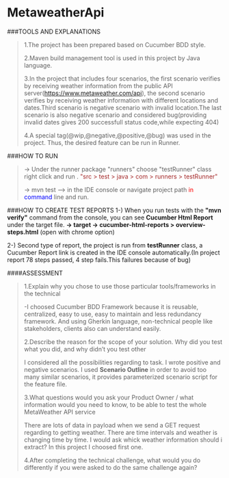 # MetaweatherApi



###TOOLS AND EXPLANATIONS

>1.The project has been prepared based on Cucumber BDD style.
> 
>2.Maven build management tool is used in this project by Java language.
>
>3.In the project that includes four scenarios, the first scenario verifies by receiving weather information from the public API server(https://www.metaweather.com/api), the second scenario verifies by receiving weather information with different locations and dates.Third scenario is negative scenario with invalid location.The last scenario is also negative scenario and considered bug(providing invalid dates gives 200 successfull status code,while expecting 404)
>
>4.A special tag(@wip,@negative,@positive,@bug) was used in the project. Thus, the desired feature can be run in Runner. 

###HOW TO RUN
> -<span style="color:red;">></span> Under the runner package "runners" choose "testRunner" class right click and run . <span style="color:brown;">"src > test > java > com > runners > testRunner"</span>
> 
> -<span style="color:red;">></span> mvn test --<span style="color:red;">></span> in the IDE console or navigate project path <span style="color:red;">in</span> <span style="color:blue;">command</span> line and run.

###HOW TO CREATE TEST REPORTS
1-) When you run tests with the **"mvn verify"** command from the console, you can see **Cucumber Html Report** under the target file. 
**-> target -> cucumber-html-reports > overview-steps.html** (open with chrome option)

2-) Second type of report, the project is run from **testRunner** class, a Cucumber Report link is created in the IDE console automatically.(In project report 78 steps passed, 4 step fails.This failures because of bug)


####ASSESSMENT
>1.Explain why you chose to use those particular tools/frameworks in the technical
> 
> -I choosed Cucumber BDD Framework because it is reusable, centralized, easy to use, easy to maintain and less redundancy framework. And using Gherkin language, non-technical people like stakeholders, clients also can understand easily.
> 
> 2.Describe the reason for the scope of your solution. Why did you test what you did, and why didn’t you test other
> 
> I considered all the possibilities regarding to task. I wrote positive and negative scenarios.
> I used **Scenario Outline** in order to avoid too many similar scenarios, it provides parameterized scenario script for the feature file.
> 
> 
> 3.What questions would you ask your Product Owner / what information would you need to know, to be able to test the whole MetaWeather API service
> 
> There are lots of data in payload when we send a GET request regarding to getting weather. There are time intervals and weather is changing time by time. I would ask whick weather information should i extract? In this project I choosed first one.
> 
> 
> 
> 4.After completing the technical challenge, what would you do differently if you were asked to do the same challenge again?






